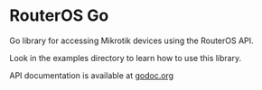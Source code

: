 # RouterOS Go

Go library for accessing Mikrotik devices using the RouterOS API.

Look in the examples directory to learn how to use this library.

API documentation is available at [godoc.org](https://godoc.org/github.com/go-routeros/routeros)
